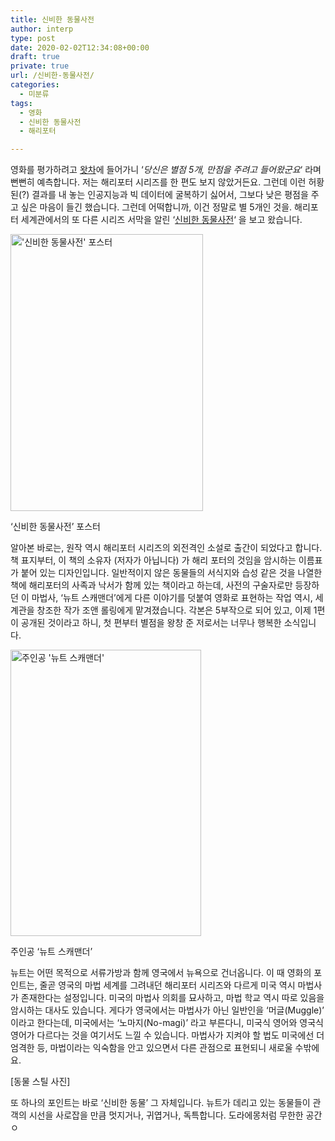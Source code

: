 ```yaml
---
title: 신비한 동물사전
author: interp
type: post
date: 2020-02-02T12:34:08+00:00
draft: true
private: true
url: /신비한-동물사전/
categories:
  - 미분류
tags:
  - 영화
  - 신비한 동물사전
  - 해리포터

---
```

영화를 평가하려고 [왓차][1]에 들어가니 &#8216;_당신은 별점 5개, 만점을 주려고 들어왔군요_&#8216; 라며 뻔뻔히 예측합니다. 저는 해리포터 시리즈를 한 편도 보지 않았거든요. 그런데 이런 허황된(?) 결과를 내 놓는 인공지능과 빅 데이터에 굴복하기 싫어서, 그보다 낮은 평점을 주고 싶은 마음이 들긴 했습니다. 그런데 어떡합니까, 이건 정말로 별 5개인 것을. 해리포터 세계관에서의 또 다른 시리즈 서막을 알린 &#8216;[신비한 동물사전][2]&#8216; 을 보고 왔습니다.

<div style="width: 318px" class="wp-caption aligncenter">
  <img class="" src="http://movie.phinf.naver.net/20161116_257/1479273247499i8I0s_JPEG/movie_image.jpg" alt="'신비한 동물사전' 포스터" width="308" height="443" />
  
  <p class="wp-caption-text">
    &#8216;신비한 동물사전&#8217; 포스터
  </p>
</div>

알아본 바로는, 원작 역시 해리포터 시리즈의 외전격인 소설로 출간이 되었다고 합니다. 책 표지부터, 이 책의 소유자 (저자가 아닙니다) 가 해리 포터의 것임을 암시하는 이름표가 붙어 있는 디자인입니다. 일반적이지 않은 동물들의 서식지와 습성 같은 것을 나열한 책에 해리포터의 사족과 낙서가 함께 있는 책이라고 하는데, 사전의 구술자로만 등장하던 이 마법사, &#8216;뉴트 스캐맨더&#8217;에게 다른 이야기를 덧붙여 영화로 표현하는 작업 역시, 세계관을 창조한 작가 조앤 롤링에게 맡겨졌습니다. 각본은 5부작으로 되어 있고, 이제 1편이 공개된 것이라고 하니, 첫 편부터 별점을 왕창 준 저로서는 너무나 행복한 소식입니다.

<div style="width: 315px" class="wp-caption aligncenter">
  <img class="" src="http://movie.phinf.naver.net/20160415_5/1460707479088wsmkK_JPEG/movie_image.jpg?type=m665_443_2" alt="주인공 '뉴트 스캐맨더'" width="305" height="458" />
  
  <p class="wp-caption-text">
    주인공 &#8216;뉴트 스캐맨더&#8217;
  </p>
</div>

뉴트는 어떤 목적으로 서류가방과 함께 영국에서 뉴욕으로 건너옵니다. 이 때 영화의 포인트는, 줄곧 영국의 마법 세계를 그려내던 해리포터 시리즈와 다르게 미국 역시 마법사가 존재한다는 설정입니다. 미국의 마법사 의회를 묘사하고, 마법 학교 역시 따로 있음을 암시하는 대사도 있습니다. 게다가 영국에서는 마법사가 아닌 일반인을 &#8216;머글(Muggle)&#8217; 이라고 한다는데, 미국에서는 &#8216;노마지(No-magi)&#8217; 라고 부른다니, 미국식 영어와 영국식 영어가 다르다는 것을 여기서도 느낄 수 있습니다. 마법사가 지켜야 할 법도 미국에선 더 엄격한 등, 마법이라는 익숙함을 안고 있으면서 다른 관점으로 표현되니 새로울 수밖에요.

[동물 스틸 사진]

또 하나의 포인트는 바로 &#8216;신비한 동물&#8217; 그 자체입니다. 뉴트가 데리고 있는 동물들이 관객의 시선을 사로잡을 만큼 멋지거나, 귀엽거나, 독특합니다. 도라에몽처럼 무한한 공간ㅇ

 [1]: https://watcha.net/
 [2]: http://movie.naver.com/movie/bi/mi/basic.nhn?code=115642
